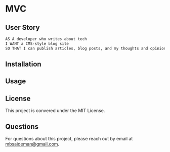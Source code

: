 # MVC

## User Story

```md
AS A developer who writes about tech
I WANT a CMS-style blog site
SO THAT I can publish articles, blog posts, and my thoughts and opinions
```

## Installation

## Usage

## License

This project is convered under the MIT License.

## Questions

For questions about this project, please reach out by email at mbsaideman@gmail.com.
